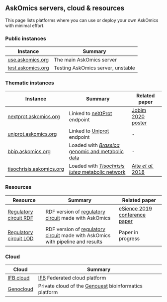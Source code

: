 <!--
.. title: Use
.. slug: use
.. date: 2020-05-12 12:08:00 UTC+02:00
.. tags: 
.. category: 
.. link: 
.. description: 
.. type: text
.. hidetitle: true
-->

## AskOmics servers, cloud & resources


This page lists platforms where you can use or deploy your own AskOmics with minimal effort.


### Public instances

<table class="table table-borderless">
  <thead>
    <tr>
      <th scope="col">Instance</th>
      <th scope="col">Summary</th>
    </tr>
  </thead>
  <tbody>
    <tr>
      <td><a href="https://use.askomics.org">use.askomics.org</a></th>
      <td>The main AskOmics server</td>
    </tr>
    <tr>
      <td><a href="https://test.askomics.org">test.askomics.org</a></th>
      <td>Testing AskOmics server, unstable</td>
    </tr>
  </tbody>
</table>

### Thematic instances



<table class="table table-borderless">
  <thead>
    <tr>
      <th scope="col">Instance</th>
      <th scope="col">Summary</th>
      <th scope="col">Related paper</th>
    </tr>
  </thead>
  <tbody>
    <tr>
      <td><a href="https://nextprot.askomics.org">nextprot.askomics.org</a></th>
      <td>Linked to <a href="https://sparql.nextprot.org">neXtProt</a> endpoint</td>
      <td><a href="https://www.sfbi.fr/sites/sfbi.fr/files/jobim/jobim2020/posters/compressed/jobim2020_poster_155.pdf">Jobim 2020 poster</a></td>
    </tr>
    <tr>
      <td><a href="https://uniprot.askomics.org">uniprot.askomics.org</a></th>
      <td>Linked to <a href="https://sparql.uniprot.org">Uniprot</a> endpoint</td>
      <td>-</td>
    </tr>
    <tr>
      <td><a href="https://bbip.askomics.org">bbip.askomics.org</a></th>
      <td>Loaded with <a href="https://bbip.genouest.org/is/"><i>Brassica</i> genomic and metabolic data</a></td>
      <td>-</td>
    </tr>
    <tr>
      <td><a href="https://tisochrisis.askomics.org">tisochrisis.askomics.org</a></th>
      <td>Loaded with <a href="http://gem-aureme.irisa.fr/tisogem/index.php/Main_Page"><i>Tisochrisis lutea</i> metabolic network</a></td>
      <td><a href="https://journals.plos.org/ploscompbiol/article?id=10.1371/journal.pcbi.1006146">Aite <i>et al.</i> 2018</a></td>
    </tr>
  </tbody>
</table>

### Resources

<table class="table table-borderless">
  <thead>
    <tr>
      <th scope="col">Resource</th>
      <th scope="col">Summary</th>
      <th scope="col">Related paper</th>
    </tr>
  </thead>
  <tbody>
    <tr>
      <td><a href="https://regulatorycircuits-rdf.genouest.org/sparql">Regulatory circuit RDF</a></th>
      <td>RDF version of <a href="http://regulatorycircuits.org/">regulatory circuit</a> made with AskOmics</td>
      <td><a href="https://hal.inria.fr/hal-02274982/document">eSience 2019 conference paper</a></td>
    </tr>
    <tr>
      <td><a href="https://regulatorycircuits-lod.genouest.org/sparql">Regulatory circuit LOD</a></th>
      <td>RDF version of <a href="http://regulatorycircuits.org/">regulatory circuit</a> made with AskOmics with pipeline and results</td>
      <td>Paper in progress</td>
    </tr>
  </tbody>
</table>


### Cloud

<table class="table table-borderless">
  <thead>
    <tr>
      <th scope="col">Cloud</th>
      <th scope="col">Summary</th>
    </tr>
  </thead>
  <tbody>
      <td><a href="https://biosphere.france-bioinformatique.fr/catalogue/appliance/166/">IFB cloud</a></td>
      <td><a href="https://www.france-bioinformatique.fr/">IFB</a> Federated cloud platform</td>
    </tr>
    <tr>
      <td><a href="https://genostack.genouest.org">Genocloud</a></th>
      <td>Private cloud of the <a href="https://genouest.org">Genouest</a> bioinformatics platform</td>
    </tr>
    <tr>
  </tbody>
</table>
